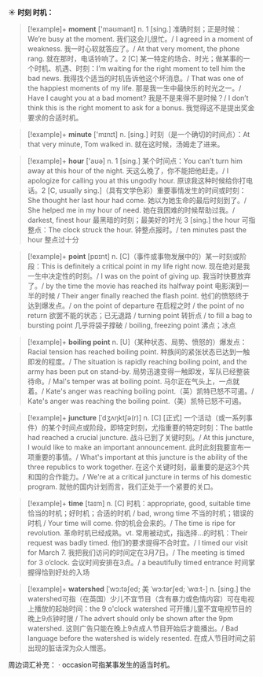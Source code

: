 ☀ <span class="category">**时刻 时机：**</span>
>[!example]+ <span class="vocabulary">**moment**</span> ['məʊmənt] 
> <span class="definition">n. 1 [sing.] 准确时刻；正是时候：</span>We’re busy at the moment. 我们这会儿很忙。/ I agreed in a moment of weakness. 我一时心软就答应了。/ At that very moment, the phone rang. 就在那时，电话铃响了。<span class="definition">2 [C] 某一特定的场合、时光；做某事的一个时机、机遇、时刻：</span>I’m waiting for the right moment to tell him the bad news. 我得找个适当的时机告诉他这个坏消息。/ That was one of the happiest moments of my life. 那是我一生中最快乐的时光之一。/ Have I caught you at a bad moment? 我是不是来得不是时候？/ I don’t think this is the right moment to ask for a bonus. 我觉得这不是提出奖金要求的合适时机。

>[!example]+ <span class="vocabulary">**minute**</span> ['mɪnɪt] 
> <span class="definition">n. [sing.] 时刻（是一个确切的时间点）：</span>At that very minute, Tom walked in. 就在这时候，汤姆走了进来。

>[!example]+ <span class="vocabulary">**hour**</span> ['aʊə] 
> <span class="definition">n. 1 [sing.] 某个时间点：</span>You can’t turn him away at this hour of the night. 天这么晚了，你不能把他赶走。/ I apologize for calling you at this ungodly hour. 原谅我这种时候给你打电话。<span class="definition">2 [C, usually sing.]（具有文学色彩）重要事情发生的时间或时刻：</span>She thought her last hour had come. 她以为她生命的最后时刻到了。/ She helped me in my hour of need. 她在我困难的时候帮助过我。/ darkest, finest hour 最黑暗的时刻；最美好的时光 <span class="definition">3 [sing.] the hour 可指整点：</span>The clock struck the hour. 钟整点报时。/ ten minutes past the hour 整点过十分

>[!example]+ <span class="vocabulary">**point**</span> [pɒɪnt] 
> <span class="definition">n. [C]（事件或事物发展中的）某一时刻或阶段：</span>This is definitely a critical point in my life right now. 现在绝对是我一生中决定性的时刻。/ I was on the point of giving up. 我当时快要放弃了。/ by the time the movie has reached its halfway point 电影演到一半的时候 / Their anger finally reached the flash point. 他们的愤怒终于达到爆发点。/ on the point of departure 在启程之时 / the point of no return 欲罢不能的状态；已无退路 / turning point 转折点 / to fill a bag to bursting point 几乎将袋子撑破 / boiling, freezing point 沸点；冰点
                      
>[!example]+ <span class="vocabulary">**boiling point**</span>
> <span class="definition">n. [U]（某种状态、局势、愤怒的）爆发点：</span>Racial tension has reached boiling point. 种族间的紧张状态已达到一触即发的程度。/ The situation is rapidly reaching boiling point, and the army has been put on stand-by. 局势迅速变得一触即发，军队已经整装待命。/ Mal's temper was at boiling point. 马尔正在气头上，一点就着。/ Kate's anger was reaching boiling point.（英）凯特已怒不可遏。/ Kate's anger was reaching the boiling point.（美）凯特已怒不可遏。

>[!example]+ <span class="vocabulary">**juncture**</span> [ˈdʒʌŋktʃə(r)]
> <span class="definition">n. [C] [正式] 一个活动（或一系列事件）的某个时间点或阶段，即特定时刻，尤指重要的特定时刻：</span>The battle had reached a crucial juncture. 战斗已到了关键时刻。/ At this juncture, I would like to make an important announcement. 此时此刻我要宣布一项重要的事情。/ What's important at this juncture is the ability of the three republics to work together. 在这个关键时刻，最重要的是这3个共和国的合作能力。/ We're at a critical juncture in terms of his domestic program. 就他的国内计划而言，我们正处于一个紧要的关口。

>[!example]+ <span class="vocabulary">**time**</span> [taɪm] 
> <span class="definition">n. [C] 时机：</span>appropriate, good, suitable time 恰当的时机；好时机；合适的时机 / bad, wrong time 不当的时机；错误的时机 / Your time will come. 你的机会会来的。/ The time is ripe for revolution. 革命时机已经成熟。<span class="definition">vt. 常用被动式，指选择…的时机：</span>Their request was badly timed. 他们的要求提得不合时宜。/ I timed our visit for March 7. 我把我们访问的时间定在3月7日。/ The meeting is timed for 3 o’clock. 会议时间安排在3点。/ a beautifully timed entrance 时间掌握得恰到好处的入场
           
>[!example]+ <span class="vocabulary">**watershed**</span> [ˈwɔ:təʃed; 美 ˈwɔ:tərʃed; ˈwɑ:t-]
> <span class="definition">n. [sing.] the watershed可指（在英国）少儿不宜节目（含有暴力或色情内容）可在电视上播放的起始时间：</span>the 9 o'clock watershed 可开播儿童不宜电视节目的晚上9点钟时限 / The advert should only be shown after the 9pm watershed. 这则广告只能在晚上9点成人节目开始后才能播出。/ Bad language before the watershed is widely resented. 在成人节目时间之前出现的脏话深为众人憎恶。

周边词汇补充：
· occasion可指某事发生的适当时机。



